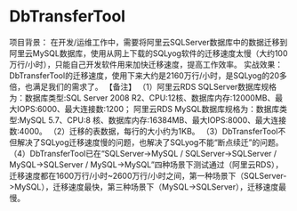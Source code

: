 # DbTransferTool
项目背景：
在开发/运维工作中，需要将阿里云SQLServer数据库中的数据迁移到阿里云MySQL数据库，使用从网上下载的SQLyog软件的迁移速度太慢（大约100万行/小时），只能自己开发软件用来加快迁移速度，提高工作效率。
实战效果：
DbTransferTool的迁移速度，使用下来大约是2160万行/小时，是SQLyog的20多倍，也满足我们的需求了。
【备注】
（1）阿里云RDS SQLServer数据库规格为：数据库类型:SQL Server 2008 R2、CPU:12核、数据库内存:12000MB、最大IOPS:6000、最大连接数:1200；
    阿里云RDS MySQL数据库规格为：数据库类型:MySQL 5.7、CPU:8 核、数据库内存:16384MB、最大IOPS:8000、最大连接数:4000。
（2）迁移的表数据，每行的大小约为1KB。
（3）DbTransferTool不但解决了SQLyog迁移速度慢的问题，也解决了SQLyog不能“断点续迁”的问题。
（4）DbTransferTool已在“SQLServer->MySQL / SQLServer->SQLServer / MySQL->SQLServer / MySQL->MySQL”四种场景下测试通过（阿里云RDS），迁移速度都在1600万行/小时~2600万行/小时之间，第一种场景下（SQLServer->MySQL），迁移速度最快，第三种场景下（MySQL->SQLServer），迁移速度最慢。
